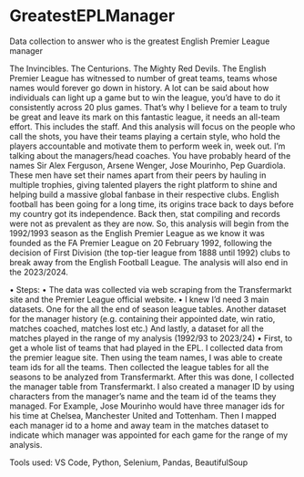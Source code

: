 # GreatestEPLManager
Data collection to answer who is the greatest English Premier League manager

The Invincibles. The Centurions. The Mighty Red Devils. The English Premier League has witnessed to number of great teams, teams whose names would forever go down in history. A lot can be said about how individuals can light up a game but to win the league, you’d have to do it consistently across 20 plus games. That’s why I believe for a team to truly be great and leave its mark on this fantastic league, it needs an all-team effort. This includes the staff. And this analysis will focus on the people who call the shots, you have their teams playing a certain style, who hold the players accountable and motivate them to perform week in, week out. I’m talking about the managers/head coaches. You have probably heard of the names Sir Alex Ferguson, Arsene Wenger, Jose Mourinho, Pep Guardiola. These men have set their names apart from their peers by hauling in multiple trophies, giving talented players the right platform to shine and helping build a massive global fanbase in their respective clubs. 
English football has been going for a long time, its origins trace back to days before my country got its independence. Back then, stat compiling and records were not as prevalent as they are now. So, this analysis will begin from the 1992/1993 season as the English Premier League as we know it was founded as the FA Premier League on 20 February 1992, following the decision of First Division (the top-tier league from 1888 until 1992) clubs to break away from the English Football League. The analysis will also end in the 2023/2024.

•	Steps:
•	The data was collected via web scraping from the Transfermarkt site and the Premier League official website.
•	I knew I’d need 3 main datasets. One for the all the end of season league tables. Another dataset for the manager history (e.g. containing their appointed date, win ratio, matches coached, matches lost etc.) And lastly, a dataset for all the matches played in the range of my analysis (1992/93 to 2023/24)
•	First, to get a whole list of teams that had played in the EPL. I collected data from the premier league site. Then using the team names, I was able to create team ids for all the teams. Then collected the league tables for all the seasons to be analyzed from Transfermarkt. After this was done, I collected the manager table from Transfermarkt. I also created a manager ID by using characters from the manager’s name and the team id of the teams they managed. For Example, Jose Mourinho would have three manager ids for his time at Chelsea, Manchester United and Tottenham. Then I mapped each manager id to a home and away team in the matches dataset to indicate which manager was appointed for each game for the range of my analysis.

Tools used:
VS Code, Python, Selenium, Pandas, BeautifulSoup

